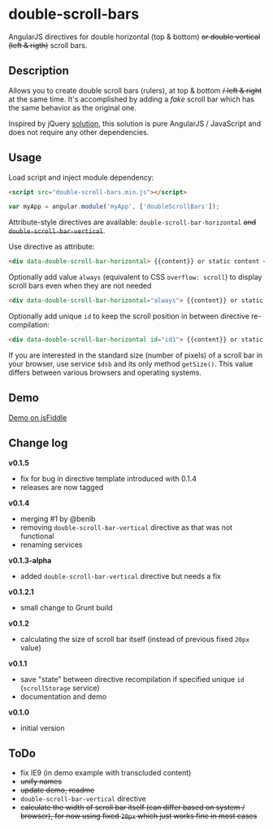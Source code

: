 double-scroll-bars
==================

AngularJS directives for double horizontal (top &amp; bottom) ~~or double vertical (left &amp; rigth)~~ scroll bars.

## Description
Allows you to create double scroll bars (rulers), at top &amp; bottom ~~/ left &amp; right~~ at the same time. It's accomplished by adding a *fake* scroll bar which has the same behavior as the original one. 

Inspired by jQuery [solution](http://stackoverflow.com/a/3935190/1464298), this solution is pure AngularJS / JavaScript and does not require any other dependencies.

## Usage
Load script and inject module dependency:
```html
<script src="double-scroll-bars.min.js"></script>
```
```js
var myApp = angular.module('myApp', ['doubleScrollBars']);
```

Attribute-style directives are available: `double-scroll-bar-horizontal` ~~and `double-scroll-bar-vertical`~~.

Use directive as attribute:
```html
<div data-double-scroll-bar-horizontal> {{content}} or static content </div>
```

Optionally add value `always` (equivalent to CSS `overflow: scroll`) to display scroll bars even when they are not needed
```html
<div data-double-scroll-bar-horizontal="always"> {{content}} or static content </div>
```

Optionally add unique `id` to keep the scroll position in between directive re-compilation:
```html
<div data-double-scroll-bar-horizontal id="id1"> {{content}} or static content </div>
```

If you are interested in the standard size (number of pixels) of a scroll bar in your browser, use service `$dsb` and its only method `getSize()`. This value differs between various browsers and operating systems.

## Demo
[Demo on jsFiddle](http://jsfiddle.net/q85Fs/4/)

## Change log
**v0.1.5**
- fix for bug in directive template introduced with 0.1.4
- releases are now tagged

**v0.1.4**
- merging #1 by @benib
- removing `double-scroll-bar-vertical` directive as that was not functional
- renaming services

**v0.1.3-alpha**
- added `double-scroll-bar-vertical` directive but needs a fix

**v0.1.2.1**
- small change to Grunt build

**v0.1.2**
- calculating the size of scroll bar itself (instead of previous fixed `20px` value)

**v0.1.1**
 - save "state" between directive recompilation if specified unique `id` (`scrollStorage` service)
 - documentation and demo

**v0.1.0**
 - initial version

## ToDo
- fix IE9 (in demo example with transcluded content)
- ~~unify names~~
- ~~update demo, readme~~
- `double-scroll-bar-vertical` directive
- ~~calculate the width of scroll bar itself (can differ based on system / browser), for now using fixed `20px` which just works fine in most cases~~
